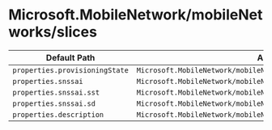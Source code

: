# Microsoft.MobileNetwork/mobileNetworks/slices

| Default Path | Alias |
|---|---|
| `properties.provisioningState` | `Microsoft.MobileNetwork/mobileNetworks/slices/provisioningState` |
| `properties.snssai` | `Microsoft.MobileNetwork/mobileNetworks/slices/snssai` |
| `properties.snssai.sst` | `Microsoft.MobileNetwork/mobileNetworks/slices/snssai.sst` |
| `properties.snssai.sd` | `Microsoft.MobileNetwork/mobileNetworks/slices/snssai.sd` |
| `properties.description` | `Microsoft.MobileNetwork/mobileNetworks/slices/description` |

